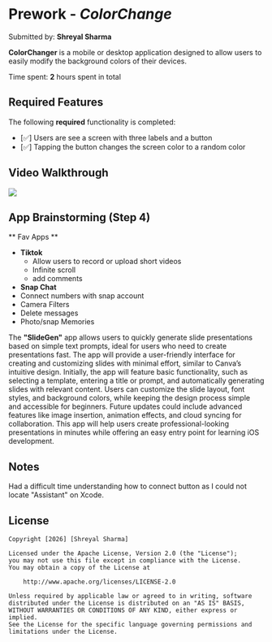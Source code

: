 # Prework - *ColorChange*

Submitted by: **Shreyal Sharma**

**ColorChanger** is a mobile or desktop application designed to allow users to easily modify the background colors of their devices.

Time spent: **2** hours spent in total

## Required Features

The following **required** functionality is completed:

- [✅] Users are see a screen with three labels and a button
- [✅] Tapping the button changes the screen color to a random color
 
## Video Walkthrough

<div>
    <a href="https://www.loom.com/share/2e74e5684a7b48ccac2bdcb146567415">
    </a>
    <a href="https://www.loom.com/share/2e74e5684a7b48ccac2bdcb146567415">
      <img style="max-width:300px;" src="https://cdn.loom.com/sessions/thumbnails/2e74e5684a7b48ccac2bdcb146567415-b7cf0377db4df434-full-play.gif">
    </a>
  </div>

## App Brainstorming (Step 4)

** Fav Apps **
- **Tiktok**
  - Allow users to record or upload short videos
  - Infinite scroll
  - add comments
- **Snap Chat**
 - Connect numbers with snap account
 - Camera Filters
 - Delete messages
 - Photo/snap Memories    

The **"SlideGen"** app allows users to quickly generate slide presentations based on simple text prompts, ideal for users who need to create presentations fast. The app will provide a user-friendly interface for creating and customizing slides with minimal effort, similar to Canva’s intuitive design. Initially, the app will feature basic functionality, such as selecting a template, entering a title or prompt, and automatically generating slides with relevant content. Users can customize the slide layout, font styles, and background colors, while keeping the design process simple and accessible for beginners. Future updates could include advanced features like image insertion, animation effects, and cloud syncing for collaboration. This app will help users create professional-looking presentations in minutes while offering an easy entry point for learning iOS development.

## Notes

Had a difficult time understanding how to connect button as I could not locate "Assistant" on Xcode.

## License

    Copyright [2026] [Shreyal Sharma]

    Licensed under the Apache License, Version 2.0 (the "License");
    you may not use this file except in compliance with the License.
    You may obtain a copy of the License at

        http://www.apache.org/licenses/LICENSE-2.0

    Unless required by applicable law or agreed to in writing, software
    distributed under the License is distributed on an "AS IS" BASIS,
    WITHOUT WARRANTIES OR CONDITIONS OF ANY KIND, either express or implied.
    See the License for the specific language governing permissions and
    limitations under the License.
